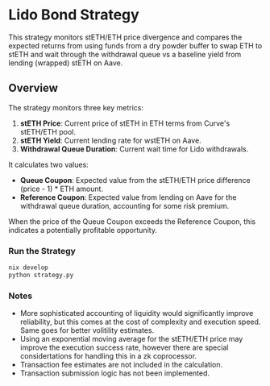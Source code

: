 # Lido Bond Strategy

This strategy monitors stETH/ETH price divergence and compares the expected returns from using funds from a dry powder buffer to swap ETH to stETH and wait through the withdrawal queue vs a baseline yield from lending (wrapped) stETH on Aave.

## Overview

The strategy monitors three key metrics:
1. **stETH Price**: Current price of stETH in ETH terms from Curve's stETH/ETH pool.
2. **stETH Yield**: Current lending rate for wstETH on Aave.
3. **Withdrawal Queue Duration**: Current wait time for Lido withdrawals.

It calculates two values:
- **Queue Coupon**: Expected value from the stETH/ETH price difference (price - 1) * ETH amount.
- **Reference Coupon**: Expected value from lending on Aave for the withdrawal queue duration, accounting for some risk premium.

When the price of the Queue Coupon exceeds the Reference Coupon, this indicates a potentially profitable opportunity.

### Run the Strategy

   ```bash
   nix develop
   python strategy.py
   ```

### Notes

- More sophisticated accounting of liquidity would significantly improve reliability, but this comes at the cost of complexity and execution speed. Same goes for better volitility estimates.
- Using an exponential moving average for the stETH/ETH price may improve the execution success rate, however there are special considertations for handling this in a zk coprocessor.
- Transaction fee estimates are not included in the calculation.
- Transaction submission logic has not been implemented.
